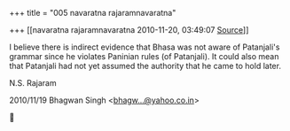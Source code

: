 +++
title = "005 navaratna rajaramnavaratna"

+++
[[navaratna rajaramnavaratna	2010-11-20, 03:49:07 [Source](https://groups.google.com/g/bvparishat/c/8qccy33BzDY)]]





 I believe there is indirect evidence that Bhasa was not aware of Patanjali's grammar since he violates Paninian rules (of Patanjali). It could also mean that Patanjali had not yet assumed the authority that he came to hold later.



N.S. Rajaram  
  

2010/11/19 Bhagwan Singh \<[bhagw...@yahoo.co.in]()\>



